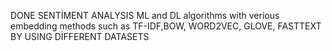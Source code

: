 DONE SENTİMENT ANALYSIS ML and DL algorithms with verious embedding methods such as TF-IDF,BOW, WORD2VEC, GLOVE, FASTTEXT BY USING DİFFERENT DATASETS
